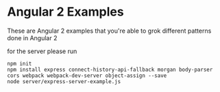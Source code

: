 # Angular 2 Examples

These are Angular 2 examples that you're able to grok different patterns done in Angular 2

for the server please run
```
npm init
npm install express connect-history-api-fallback morgan body-parser cors webpack webpack-dev-server object-assign --save
node server/express-server-example.js
```
